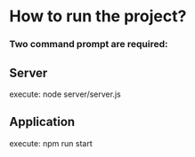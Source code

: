 # How to run the project?

### Two command prompt are required:

## Server

execute: node server/server.js

## Application

execute: npm run start